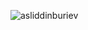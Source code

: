 <p>&nbsp;<img align="left" src="https://github-readme-stats.vercel.app/api?username=asliddinburiev&show_icons=true&locale=en" alt="asliddinburiev" /></p>

